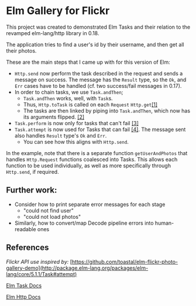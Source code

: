 # Elm Gallery for Flickr
This project was created to demonstrated Elm Tasks and their relation to the revamped elm-lang/http library in 0.18.

The application tries to find a user's id by their username, and then get all their photos.

These are the main steps that I came up with for this version of Elm:
 - `Http.send` now perform the task described in the request and sends a message on success. The message has the `Result` type, so the `Ok`, and `Err` cases have to be handled (cf. two success/fail messages in 0.17).
 - In order to chain tasks, we use `Task.andThen`;
   - `Task.andThen` works, well, with `Task`s.
   - Thus, `Http.toTask` is called on each `Request` `Http.get`[\[1\]](http://package.elm-lang.org/packages/elm-lang/http/1.0.0/Http#toTask)
   - The tasks are then linked by piping into `Task.andThen`, which now has its arguments flipped. [\[2\]](https://github.com/elm-lang/elm-platform/blob/master/upgrade-docs/0.18.md#backticks-and-andthen)
 - `Task.perform` is now only for tasks that can't fail [\[3\]](http://package.elm-lang.org/packages/elm-lang/core/5.1.1/Task#perform)
  - `Task.attempt` is now used for Tasks that can fail [\[4\]](http://package.elm-lang.org/packages/elm-lang/core/5.1.1/Task#attempt). The message sent also handles `Result` type's `Ok` and `Err`.
    - You can see how this aligns with `Http.send`.

In the example, note that there is a separate function `getUserAndPhotos` that handles `Http.Request` functions coalesced into Tasks.
This allows each function to be used individually, as well as more specifically through `Http.send`, if required.

## Further work:
  - Consider how to print separate error messages for each stage
    - "could not find user"
    - "could not load photos"
  - Similarly, how to convert/map Decode pipeline errors into human-readable ones

## References
*Flickr API use inspired by:*
[https://github.com/toastal/elm-flickr-photo-gallery-demo](http://package.elm-lang.org/packages/elm-lang/core/5.1.1/Task#attempt)

[Elm Task Docs](http://package.elm-lang.org/packages/elm-lang/core/5.1.1/Task)

[Elm Http Docs](http://package.elm-lang.org/packages/elm-lang/http/latest)

